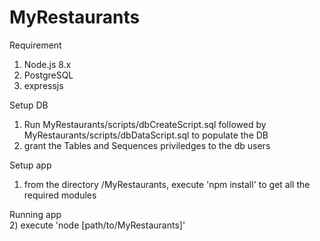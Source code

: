 # MyRestaurants  
  
Requirement  
  
1) Node.js 8.x  
2) PostgreSQL 
3) expressjs  
  
  
Setup DB  
1) Run MyRestaurants/scripts/dbCreateScript.sql followed by MyRestaurants/scripts/dbDataScript.sql to populate the DB  
2) grant the Tables and Sequences priviledges to the db users  
  
Setup app  
1) from the directory /MyRestaurants, execute 'npm install' to get all the required modules  
  
Running app  
2) execute 'node [path/to/MyRestaurants]'  